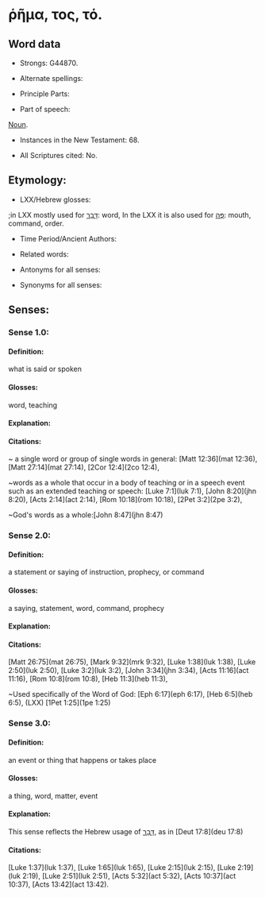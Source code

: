 # ῥῆμα, τος, τό. 

<!-- Status:S3=Needs 2nd review -->
<!-- Lexica used for edits: BDAG LN FFM BN LSJM MM   -->

## Word data

* Strongs: G44870.

* Alternate spellings:

* Principle Parts: 

* Part of speech: 

[Noun](http://ugg.readthedocs.io/en/latest/noun.html).

* Instances in the New Testament: 68.

* All Scriptures cited: No.

## Etymology: 


* LXX/Hebrew glosses: 

;in LXX mostly used for [דָּבָר](//en-uhal/H1697): word, 
In the LXX it is also used for [פֶּה](//en-uhal/H6310): mouth, command, order. 

* Time Period/Ancient Authors: 


* Related words: 

* Antonyms for all senses:

* Synonyms for all senses: 


## Senses: 


### Sense  1.0: 

#### Definition: 

what is said or spoken

#### Glosses:

word, teaching

#### Explanation:


#### Citations: 


~ a single word or group of single words in general: [Matt 12:36](mat 12:36), [Matt 27:14](mat 27:14), [2Cor 12:4](2co 12:4),

~words as a whole that occur in a body of teaching or in a speech event such as an extended teaching or speech: [Luke 7:1](luk 7:1), [John 8:20](jhn 8:20), [Acts 2:14](act 2:14), [Rom 10:18](rom 10:18), [2Pet 3:2](2pe 3:2),

~God's words as a whole:[John 8:47](jhn 8:47)

### Sense  2.0: 

#### Definition: 

a statement or saying of instruction, prophecy, or command

#### Glosses: 

a saying, statement, word, command, prophecy

#### Explanation: 


#### Citations: 

[Matt 26:75](mat 26:75), [Mark 9:32](mrk 9:32), [Luke 1:38](luk 1:38), [Luke 2:50](luk 2:50), [Luke 3:2](luk 3:2), [John 3:34](jhn 3:34), [Acts 11:16](act 11:16), [Rom 10:8](rom 10:8), [Heb 11:3](heb 11:3),


~Used specifically of the Word of God: [Eph 6:17](eph 6:17), [Heb 6:5](heb 6:5), (LXX) [1Pet 1:25](1pe 1:25)


### Sense  3.0: 

#### Definition: 

an event or thing that happens or takes place

#### Glosses: 

a thing, word, matter, event 

#### Explanation: 

This sense reflects the Hebrew usage of [דָּבָר](//en-uhal/H1697), as in [Deut 17:8](deu 17:8)

#### Citations: 

[Luke 1:37](luk 1:37), [Luke 1:65](luk 1:65), [Luke 2:15](luk 2:15), [Luke 2:19](luk 2:19), [Luke 2:51](luk 2:51), [Acts 5:32](act 5:32), [Acts 10:37](act 10:37), [Acts 13:42](act 13:42).
